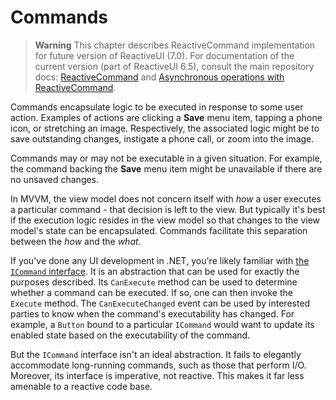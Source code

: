 # Commands

> **Warning** This chapter describes ReactiveCommand implementation for future version of ReactiveUI (7.0). For documentation of the current version (part of ReactiveUI 6.5), consult the main repository docs: [ReactiveCommand](https://github.com/reactiveui/ReactiveUI/blob/master/docs/basics/reactive-command.md) and [Asynchronous operations with ReactiveCommand](https://github.com/reactiveui/ReactiveUI/blob/master/docs/basics/reactive-command-async.md). 

Commands encapsulate logic to be executed in response to some user action. Examples of actions are clicking a **Save** menu item, tapping a phone icon, or stretching an image. Respectively, the associated logic might be to save outstanding changes, instigate a phone call, or zoom into the image.

Commands may or may not be executable in a given situation. For example, the command backing the **Save** menu item might be unavailable if there are no unsaved changes.

In MVVM, the view model does not concern itself with *how* a user executes a particular command - that decision is left to the view. But typically it's best if the execution logic resides in the view model so that changes to the view model's state can be encapsulated. Commands facilitate this separation between the *how* and the *what*.

If you've done any UI development in .NET, you're likely familiar with [the `ICommand` interface](https://msdn.microsoft.com/en-us/library/system.windows.input.icommand.aspx). It is an abstraction that can be used for exactly the purposes described. Its `CanExecute` method can be used to determine whether a command can be executed. If so, one can then invoke the `Execute` method. The `CanExecuteChanged` event can be used by interested parties to know when the command's executability has changed. For example, a `Button` bound to a particular `ICommand` would want to update its enabled state based on the executability of the command.

But the `ICommand` interface isn't an ideal abstraction. It fails to elegantly accommodate long-running commands, such as those that perform I/O. Moreover, its interface is imperative, not reactive. This makes it far less amenable to a reactive code base.
